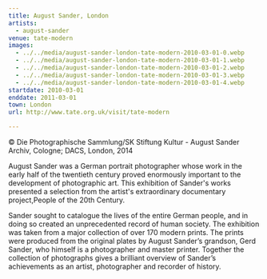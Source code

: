 ```yaml
---
title: August Sander, London
artists:
  - august-sander
venue: tate-modern
images:
  - ../../media/august-sander-london-tate-modern-2010-03-01-0.webp
  - ../../media/august-sander-london-tate-modern-2010-03-01-1.webp
  - ../../media/august-sander-london-tate-modern-2010-03-01-2.webp
  - ../../media/august-sander-london-tate-modern-2010-03-01-3.webp
  - ../../media/august-sander-london-tate-modern-2010-03-01-4.webp
startdate: 2010-03-01
enddate: 2011-03-01
town: London
url: http://www.tate.org.uk/visit/tate-modern

---
```


© Die Photographische Sammlung/SK Stiftung Kultur - August Sander Archiv, Cologne; DACS, London, 2014

August Sander was a German portrait photographer whose work in the early half of the twentieth century proved enormously important to the development of photographic art. This exhibition of Sander's works presented a selection from the artist's extraordinary documentary project,People of the 20th Century.

Sander sought to catalogue the lives of the entire German people, and in doing so created an unprecedented record of human society. The exhibition was taken from a major collection of over 170 modern prints. The prints were produced from the original plates by August Sander’s grandson, Gerd Sander, who himself is a photographer and master printer. Together the collection of photographs gives a brilliant overview of Sander’s achievements as an artist, photographer and recorder of history.